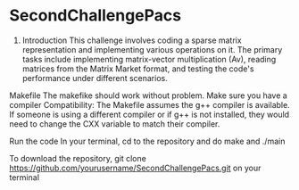 # SecondChallengePacs

1. Introduction
This challenge involves coding a sparse matrix representation and implementing various operations on it. The primary tasks include implementing matrix-vector multiplication (Av), reading matrices from the Matrix Market format, and testing the code's performance under different scenarios.

Makefile
The makefike should work without problem. Make sure you have a compiler Compatibility: The Makefile assumes the g++ compiler is available. If someone is using a different compiler or if g++ is not installed, they would need to change the CXX variable to match their compiler.

Run the code
In your terminal, cd to the repository
and do
make
and 
./main

To download the repository, 
git clone https://github.com/yourusername/SecondChallengePacs.git
on your terminal
